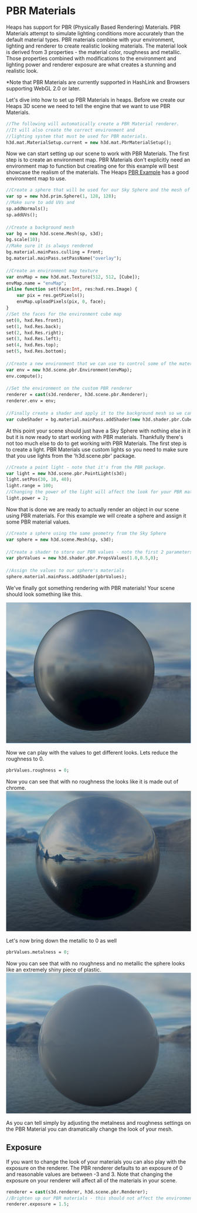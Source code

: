 # PBR Materials

Heaps has support for PBR (Physically Based Rendering) Materials. PBR Materials attempt to simulate lighting conditions more accurately than the default material types. PBR materials combine with your environment, lighting and renderer to create realistic looking materials. The material look is derived from 3 properties - the material color, roughness and metallic. Those properties combined with modifications to the environment and lighting power and renderer exposure are what creates a stunning and realistic look.

*Note that PBR Materials are currently supported in HashLink and Browsers supporting WebGL 2.0 or later.

Let's dive into how to set up PBR Materials in heaps. Before we create our Heaps 3D scene we need to tell the engine that we want to use PBR Materials.

```haxe
//The following will automatically create a PBR Material renderer. 
//It will also create the correct environment and 
//lighting system that must be used for PBR materials.
h3d.mat.MaterialSetup.current = new h3d.mat.PbrMaterialSetup();
```

Now we can start setting up our scene to work with PBR Materials. The first step is to create an environment map. PBR Materials don't explicitly need an 
environment map to function but creating one for this example will best showcase the realism of the materials.  The Heaps [PBR Example](samples/pbr.html) has a good environment map to use.

```haxe
//Create a sphere that will be used for our Sky Sphere and the mesh of our PBR materials
var sp = new h3d.prim.Sphere(1, 128, 128);
//Make sure to add UVs and 
sp.addNormals();
sp.addUVs();

//Create a background mesh 
var bg = new h3d.scene.Mesh(sp, s3d);
bg.scale(10);
//Make sure it is always rendered
bg.material.mainPass.culling = Front;
bg.material.mainPass.setPassName("overlay");

//Create an environment map texture
var envMap = new h3d.mat.Texture(512, 512, [Cube]);		
envMap.name = "envMap";
inline function set(face:Int, res:hxd.res.Image) {
    var pix = res.getPixels();
    envMap.uploadPixels(pix, 0, face);
}
//Set the faces for the environment cube map
set(0, hxd.Res.front);
set(1, hxd.Res.back);
set(2, hxd.Res.right);
set(3, hxd.Res.left);
set(4, hxd.Res.top);
set(5, hxd.Res.bottom);

//Create a new environment that we can use to control some of the material behavior
var env = new h3d.scene.pbr.Environment(envMap);
env.compute();

//Set the environment on the custom PBR renderer
renderer = cast(s3d.renderer, h3d.scene.pbr.Renderer);
renderer.env = env;

//Finally create a shader and apply it to the background mesh so we can actually render our environment on screen.   
var cubeShader = bg.material.mainPass.addShader(new h3d.shader.pbr.CubeLod(env.env));
```

At this point your scene should just have a Sky Sphere with nothing else in it but it is now ready to start working with PBR materials. Thankfully there's not too much else to do to get working with PBR Materials. The first step is to create a light.  PBR Materials use custom lights so you need to make sure that you use lights from the 'h3d.scene.pbr' package.

```haxe
//Create a point light - note that it's from the PBR package.
var light = new h3d.scene.pbr.PointLight(s3d);
light.setPos(30, 10, 40);
light.range = 100; 
//Changing the power of the light will affect the look for your PBR materials.
light.power = 2;
```

Now that is done we are ready to actually render an object in our scene using PBR materials. For this example we will create a sphere and assign it some PBR material values.

```haxe
//Create a sphere using the same geometry from the Sky Sphere
var sphere = new h3d.scene.Mesh(sp, s3d);

//Create a shader to store our PBR values - note the first 2 parameters are 'metalness' and 'roughness'
var pbrValues = new h3d.shader.pbr.PropsValues(1.0,0.5,0);

//Assign the values to our sphere's materials
sphere.material.mainPass.addShader(pbrValues);
```

We've finally got something rendering with PBR materials! Your scene should look something like this.

![Initial PBR Sphere](img/h3d/pbr_1.jpg)

Now we can play with the values to get different looks. Lets reduce the roughness to 0.

```haxe
pbrValues.roughness = 0;
```

Now you can see that with no roughness the looks like it is made out of chrome.
![PBR Sphere with no roughness](img/h3d/pbr_norough.jpg)

Let's now bring down the metallic to 0 as well
```haxe
pbrValues.metalness = 0;
```

Now you can see that with no roughness and no metallic the sphere looks like an extremely shiny piece of plastic.
![PBR Sphere with no roughness](img/h3d/pbr_norough_nometal.jpg)

As you can tell simply by adjusting the metalness and roughness settings on the PBR Material you can dramatically change the look of your mesh.

## Exposure

If you want to change the look of your materials you can also play with the exposure on the renderer.  The PBR renderer defaults to an exposure of 0 and reasonable values are between -3 and 3. Note that changing the exposure on your renderer will affect all of the materials in your scene.

```haxe
renderer = cast(s3d.renderer, h3d.scene.pbr.Renderer);
//Brighten up our PBR materials - this should not affect the environment
renderer.exposure = 1.5; 
```





